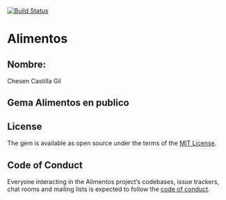 [![Build Status](https://travis-ci.com/alu0101046853/LPP-Final.svg?branch=master)](https://travis-ci.com/alu0101046853/LPP-Final)
# Alimentos

## Nombre:
Chesen Castilla Gil

## Gema Alimentos en publico
## License

The gem is available as open source under the terms of the [MIT License](https://opensource.org/licenses/MIT).

## Code of Conduct

Everyone interacting in the Alimentos project’s codebases, issue trackers, chat rooms and mailing lists is expected to follow the [code of conduct](https://github.com/[USERNAME]/alimentos/blob/master/CODE_OF_CONDUCT.md).
